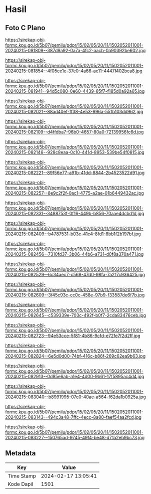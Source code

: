 # Hasil

## Foto C Plano

https://sirekap-obj-formc.kpu.go.id/5b07/pemilu/pdpr/15/02/05/20/11/1502052011001-20240215-081809--387d9a92-0a7a-4fc2-aacb-0a90392be602.jpg

https://sirekap-obj-formc.kpu.go.id/5b07/pemilu/pdpr/15/02/05/20/11/1502052011001-20240215-081854--4f05ce1e-37e0-4a66-ae11-4447f402bca8.jpg

https://sirekap-obj-formc.kpu.go.id/5b07/pemilu/pdpr/15/02/05/20/11/1502052011001-20240215-081941--94d5c080-0e60-4439-85f7-f185d0a92a65.jpg

https://sirekap-obj-formc.kpu.go.id/5b07/pemilu/pdpr/15/02/05/20/11/1502052011001-20240215-082021--88ad40ef-ff38-4e53-996a-551b103dd962.jpg

https://sirekap-obj-formc.kpu.go.id/5b07/pemilu/pdpr/15/02/05/20/11/1502052011001-20240215-082109--d4ffdba7-96b0-4657-80a0-72139956fc6d.jpg

https://sirekap-obj-formc.kpu.go.id/5b07/pemilu/pdpr/15/02/05/20/11/1502052011001-20240215-082146--928c8eaa-0c10-441d-8953-539be54f0815.jpg

https://sirekap-obj-formc.kpu.go.id/5b07/pemilu/pdpr/15/02/05/20/11/1502052011001-20240215-082221--89f56e77-a91b-41dd-8844-2b4523522d91.jpg

https://sirekap-obj-formc.kpu.go.id/5b07/pemilu/pdpr/15/02/05/20/11/1502052011001-20240215-082257--8e9c2f2f-0ac1-4775-a2ae-01b6449432ac.jpg

https://sirekap-obj-formc.kpu.go.id/5b07/pemilu/pdpr/15/02/05/20/11/1502052011001-20240215-082331--3488753f-0f16-449b-b856-70aae4dcbd1d.jpg

https://sirekap-obj-formc.kpu.go.id/5b07/pemilu/pdpr/15/02/05/20/11/1502052011001-20240215-082409--b4787531-b03c-41c4-8fd1-8bb1f2b197bf.jpg

https://sirekap-obj-formc.kpu.go.id/5b07/pemilu/pdpr/15/02/05/20/11/1502052011001-20240215-082456--7310fd37-3b06-44b6-a731-d0f8a370a471.jpg

https://sirekap-obj-formc.kpu.go.id/5b07/pemilu/pdpr/15/02/05/20/11/1502052011001-20240215-082529--6c34aec7-c568-47d0-98fa-7a217c936425.jpg

https://sirekap-obj-formc.kpu.go.id/5b07/pemilu/pdpr/15/02/05/20/11/1502052011001-20240215-082609--3f45c93c-cc0c-458e-97b9-f33587de6f7b.jpg

https://sirekap-obj-formc.kpu.go.id/5b07/pemilu/pdpr/15/02/05/20/11/1502052011001-20240215-082645--c539339e-703c-492f-b0f7-2cda83476ceb.jpg

https://sirekap-obj-formc.kpu.go.id/5b07/pemilu/pdpr/15/02/05/20/11/1502052011001-20240215-082723--94e53cce-5f81-4b86-9cfd-e72fe7f2d2ff.jpg

https://sirekap-obj-formc.kpu.go.id/5b07/pemilu/pdpr/15/02/05/20/11/1502052011001-20240215-082824--6e5d0d00-74bf-416c-b86f-269c62ea9b63.jpg

https://sirekap-obj-formc.kpu.go.id/5b07/pemilu/pdpr/15/02/05/20/11/1502052011001-20240215-082913--0d85e6ab-a1e4-4d00-9b61-17f5895ac4d4.jpg

https://sirekap-obj-formc.kpu.go.id/5b07/pemilu/pdpr/15/02/05/20/11/1502052011001-20240215-083040--b8991995-07c0-40ae-a564-f62da1b0925a.jpg

https://sirekap-obj-formc.kpu.go.id/5b07/pemilu/pdpr/15/02/05/20/11/1502052011001-20240215-083143--494c3a48-7ffc-4ecc-8a80-faef54aa2fcd.jpg

https://sirekap-obj-formc.kpu.go.id/5b07/pemilu/pdpr/15/02/05/20/11/1502052011001-20240215-083227--150765ad-9745-49f4-be48-d71a2eb9bc73.jpg


## Metadata

| Key        | Value               |
| ---------- | ------------------- |
| Time Stamp | 2024-02-17 13:05:41 |
| Kode Dapil | 1501                |



